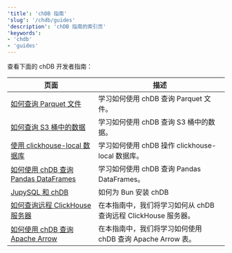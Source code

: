 ```yaml
---
'title': 'chDB 指南'
'slug': '/chdb/guides'
'description': 'chDB 指南的索引页'
'keywords':
- 'chdb'
- 'guides'
---
```


查看下面的 chDB 开发者指南：

<!-- 
以下目录是通过 https://github.com/ClickHouse/clickhouse-docs/blob/main/scripts/autogenerate-table-of-contents.sh 自动生成的， 
基于 YAML 前言字段 title, slug, description。如果您发现目录中有错误，请直接编辑文件的前言部分。
-->

| 页面 | 描述 |
|-----|-----|
| [如何查询 Parquet 文件](/chdb/guides/querying-parquet) | 学习如何使用 chDB 查询 Parquet 文件。 |
| [如何查询 S3 桶中的数据](/chdb/guides/querying-s3) | 学习如何使用 chDB 查询 S3 桶中的数据。 |
| [使用 clickhouse-local 数据库](/chdb/guides/clickhouse-local) | 学习如何使用 chDB 操作 clickhouse-local 数据库。 |
| [如何使用 chDB 查询 Pandas DataFrames](/chdb/guides/pandas) | 学习如何使用 chDB 查询 Pandas DataFrames。 |
| [JupySQL 和 chDB](/chdb/guides/jupysql) | 如何为 Bun 安装 chDB |
| [如何查询远程 ClickHouse 服务器](/chdb/guides/query-remote-clickhouse) | 在本指南中，我们将学习如何从 chDB 查询远程 ClickHouse 服务器。 |
| [如何使用 chDB 查询 Apache Arrow](/chdb/guides/apache-arrow) | 在本指南中，我们将学习如何使用 chDB 查询 Apache Arrow 表。 |
